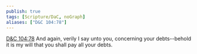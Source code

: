 ```yaml
---
publish: true
tags: [Scripture/DaC, noGraph]
aliases: ["D&C 104:78"]
---
```

[D&C 104:78](https://churchofjesuschrist.org/study/scriptures/dc-testament/dc/104?lang=eng&id=p78#p78) And again, verily I say unto you, concerning your debts--behold it is my will that you shall pay all your debts.
